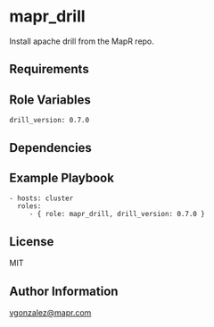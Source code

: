 mapr_drill
=========

Install apache drill from the MapR repo.

Requirements
------------

Role Variables
--------------

```
drill_version: 0.7.0
```

Dependencies
------------

Example Playbook
----------------

    - hosts: cluster
      roles:
         - { role: mapr_drill, drill_version: 0.7.0 }

License
-------

MIT

Author Information
------------------

vgonzalez@mapr.com
